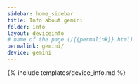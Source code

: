 ```yaml
---
sidebar: home_sidebar
title: Info about gemini
folder: info
layout: deviceinfo
# name of the page (/{{permalink}}.html)
permalink: gemini/
device: gemini
---
```

{% include templates/device_info.md %}
